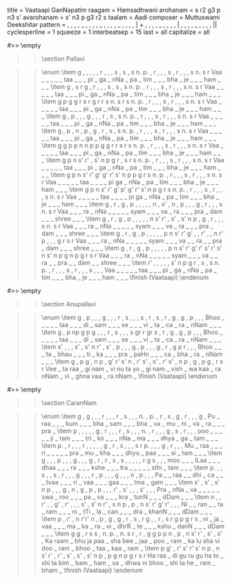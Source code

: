 title = Vaataapi GanNapatim
raagam = Hamsadhwani
arohanam = s r2 g3 p n3 s'
avarohanam = s' n3 p g3 r2 s
taalam = Aadi
composer = Muttuswami Deekshitar
pattern =  , , , , _ , , , , _ , , , , _ , , , , | + , , , , _ , , , , | , , , , _ , , , , ||
cyclesperline = 1
squeeze = 1
interbeatsep = 15
iast = all
capitalize = all

#>> \empty
>> \section Pallavi

>> \enum
>> \item
g , , ,         , , r ,         , , s ,         s , s n.        p. , r ,        , , s ,         r , , ,         s n. s r
Vaa _ _ _       _ _ taa _       _ _ pi _        ga _ nNa _      pa _ tim _      _ _ bha _       je _ _ _        ham _ _ _
>> \item
g , s r         g , r ,         , , s ,         s , s n.        p. , r ,        , , s ,         r , , ,         s n. s r
Vaa _ _ _       _ _ taa _       _ _ pi _        ga _ nNa _      pa _ tim _      _ _ bha _       je _ _ _        ham _ _ _
>> \item
g p g g         r s r g         r r s n.        s r s n.        p. , r ,        , , s ,         r , , ,         s n. s r
Vaa _ _ _       _ _ taa _       _ _ pi _        ga _ nNa _      pa _ tim _      _ _ bha _       je _ _ _        ham _ _ _
>> \item
g , p ,         , , g ,         , , r ,         s , s n.        p. , r ,        , , s ,         r , , ,         s n. s r
Vaa _ _ _       _ _ taa _       _ _ pi _        ga _ nNa _      pa _ tim _      _ _ bha _       je _ _ _        ham _ _ _
>> \item
g , p ,         n , p ,         g , r ,         s , s n.        p. , r ,        , , s ,         r , , ,         s n. s r
Vaa _ _ _       _ _ taa _       _ _ pi _        ga _ nNa _      pa _ tim _      _ _ bha _       je _ _ _        ham _ _ _
>> \item
g g p p         n n p p         g g r r         s r s n.        p. , r ,        , , s ,         r , , ,         s n. s r
Vaa _ _ _       _ _ taa _       _ _ pi _        ga _ nNa _      pa _ tim _      _ _ bha _       je _ _ _        ham _ _ _
>> \item
g p n s'        r' , s' n       p g r ,         s r s n.        p. , r ,        , , s ,         r , , ,         s n. s r
Vaa _ _ _       _ _ taa _       _ _ pi _        ga _ nNa _      pa _ tim _      _ _ bha _       je _ _ _        ham _ _ _
>> \item
g p n s'        r' g' g' r'     s' n p p        g r s n.        p. , r ,        , , s ,         r , , ,         s n. s r
Vaa _ _ _       _ _ taa _       _ _ _ pi        ga _ nNa _      pa _ tim _      _ _ bha _       je _ _ _        ham _ _ _
>> \item
g p n s'        r' g' p' g'     r' s' n p       g r s n.        p. , r ,        , , s ,         r , , ,         s n. s r
Vaa _ _ _       _ _ taa _       _ _ _ pi        ga _ nNa _      pa _ tim _      _ _ bha _       je _ _ _        ham _ _ _
>> \item
g , r ,         g , p ,         , , , ,         n , s' ,        n , p ,         , , g ,         r , , ,         s n. s r
Vaa _ _ _       ra _ nNa _      _ _ _ _         syam _ _ _      va _ ra _       _ _ pra _       dam _ _ _       shree _ _ _
>> \item
g , r ,         g , p ,         , , , ,         n s' r' ,       s' , s' n       p , g ,         r , , ,         s n. s r
Vaa _ _ _       ra _ nNa _      _ _ _ _         syam _ _ _      va _ ra _       _ _ pra _       dam _ _ _       shree _ _ _
>> \item
g , r ,         g , p ,         , , , ,         p n s' r'       g' , , r'       , , n r'        p , , ,         g r s r
Vaa _ _ _       ra _ nNa _      _ _ _ _         syam _ _ _      va _ _ ra       _ _ pra _       dam _ _ _       shree _ _ _
>> \item
g , r ,         g , p ,         , , , ,         p n s' r'       g' r' s' r'     s' n s' n       p g n p         g r s r
Vaa _ _ _       ra _ nNa _      _ _ _ _         syam _ _ _      va _ _ ra       _ _ pra _       _ dam _ _       shree _ _ _
>> \item
r' , , ,        , , s' n        p g r ,         s ,  s n.       p. , r ,        , , s ,         r , , ,         s , , ,
Vaa _ _ _       _ _ taa _       _ _ pi _        ga _ nNa _      pa _ tim _      _ _ bha _       je _ _ _        ham _ _ _
>> \finish (Vaataapi)
>> \endenum

#>> \empty
>> \section Anupallavi

>> \enum
>> \item
g , p ,         , , g ,         , , r ,         s , , ,         s , r ,         s , r ,         g , g ,         p , , ,
Bhoo _ _ _      _ _ taa _       _ _ di _        sam _ _ _       se _ _ _        vi _ ta _       ca _ ra _       nNam _ _ _
>> \item
g , p np        g p g ,         , , r ,         s , , ,         s gr r gr       s , r ,         g , g ,         p , , ,
Bhoo _ _ _      _ _ taa _       _ _ di _        sam _ _ _       se _ _ _        vi _ ta _       ca _ ra _       nNam _ _ _
>> \item
s' , , ,        s' , s' n       r' , s' ,       p , , ,         g , p ,         , , g ,         r , g p         r , , ,
Bhoo _ _ _      ta _ bhau _     _ _ ti _        ka _ _ _        pra _ paHn _    _ _ ca _        bha _ ra _      nNam _ _ _
>> \item
g , p g         , n p ,         g' r' s' n      , r' s' ,       s' , r' s'      , n p ,         g , p g         , r s r
Vee _ ta raa    _ gi nam _      vi nu ta yo     _ gi nam _      vish _ wa kaa   _ ra nNam _     vi _ ghna vaa   _ ra nNam _
>> \finish (Vaataapi)
>> \endenum

#>> \empty
>> \section CaranNam

>> \enum
>> \item
g , g ,         , , r ,         , , r ,         s , , ,         n. , p. ,       r , s ,         g , r ,         , , g ,
Pu _ raa _      _ _ kum _       _ _ bha _       sam _ _ _       bha _ va _      mu _ ni _       va _ ra _       _ _ pra _
>> \item
p , , ,         , , g ,         r , , ,         r , s ,         , , n. ,        r , , ,         g , s ,         r , , ,
poo _ _ _       _ _ ji _        tam _ _ _       tri _ ko _      _ _ nNa _       ma _ _ _        dhya _ ga _     tam _ _ _
>> \item
p. , r ,        , , r ,         , , , ,         g , r ,         s , , ,         s r p. ,        , , g ,         r , , ,
Mu _ raa _      _ _ ri _        _ _ _ _         pra _ mu _      kha _ _ _       dhyu _ paa _    _ _ si _        tam _ _ _
>> \item
g , , ,         p , , ,         g , , ,         g , r ,         r , s ,         s , , ,         , , r g         s , , ,
moo _ _ _       lLaa _ _ _      dhaa _ _ _      ra _ _ _        kshe _ _ _      tra _ _ _       _ _ sthi _      tam _ _ _
>> \item
p. , , s        , , s ,         r , , ,         g , , ,         r , p ,         , , g ,         , , n ,         p , , ,
Pa _ _ raa      _ _ dhi _       ca _ _ _        tvaa _ _ _      ri _ vaa _      _ _ gaa _       _ _ tma _       gam _ _ _
>> \item
s' , s' ,       s' n p ,        , , g ,         n , g ,         p , p ,         , , r' ,        s' , , ,        s' , , ,
Pra _ nNa _     va _ _ _        _ _ swa _       roo _ _ _       pa _ va _       _ _ kra _       tunN _ _ _      dDam _ _ _
>> \item
n , , r'        , , g' ,        r' , , ,        s' , s' n       r' , s n        p , p ,         n s' r' g'      r' , , ,
Ni _ _ ran      _ _ ta _        ram _ _ _       ni _ tTi _      la _ can _      _ _ dra _       khanN _ _ _     dDam _ _ _
>> \item
p , r' ,        n r'r' n ,      p , g ,         g , r ,         s , r g         , , r ,         s r g p         g r s ,
ni _ ja _       vaa _ _ _       ma _ ka _       ra _ vi _       dhrR _ te _     _ _ kshu _      danN _ _ _      dDam _ _ _
>> \item
g g , r         s s , n.        p. , n. s       r , r ,         g g p p         n , p ,         n s' r' ,       s' , s' ,
Ka raam _ bhu   ja paa _ sha    bee _ jaa _     poo _ ram _     ka lu sha vi    doo _ ram _     bhoo _ taa _    kaa _ ram _
>> \item
p g' , r'       s' r' s' n      p , n s'        r' , r' ,       s' , s' ,       s' n p ,        p g n p         g r s r
Ha raa _ di     gu ru gu ha     to _ shi ta     bim _ bam _     ham _ sa _      dhwa ni bhoo _  shi ta he _     ram _ bham _
>> \finish (Vaataapi)
>> \endenum
